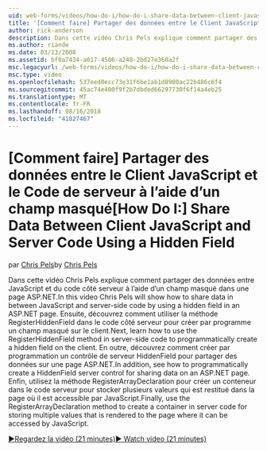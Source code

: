 ```yaml
---
uid: web-forms/videos/how-do-i/how-do-i-share-data-between-client-javascript-and-server-code-using-a-hidden-field
title: '[Comment faire] Partager des données entre le Client JavaScript et le Code de serveur à l’aide d’un champ masqué | Microsoft Docs'
author: rick-anderson
description: Dans cette vidéo Chris Pels explique comment partager des données entre JavaScript et du code côté serveur à l’aide d’un champ masqué dans une page ASP.NET. Ensuite, découvrez comment t...
ms.author: riande
ms.date: 03/13/2008
ms.assetid: bf0a7434-a017-4506-a240-2bd27e360a2f
msc.legacyurl: /web-forms/videos/how-do-i/how-do-i-share-data-between-client-javascript-and-server-code-using-a-hidden-field
msc.type: video
ms.openlocfilehash: 537eed0ecc73e31f6be1ab1d8900ac22b486c6f4
ms.sourcegitcommit: 45ac74e400f9f2b7dbded66297730f6f14a4eb25
ms.translationtype: MT
ms.contentlocale: fr-FR
ms.lasthandoff: 08/16/2018
ms.locfileid: "41827467"
---
```

<a name="how-do-i-share-data-between-client-javascript-and-server-code-using-a-hidden-field"></a><span data-ttu-id="c485a-104">[Comment faire] Partager des données entre le Client JavaScript et le Code de serveur à l’aide d’un champ masqué</span><span class="sxs-lookup"><span data-stu-id="c485a-104">[How Do I:] Share Data Between Client JavaScript and Server Code Using a Hidden Field</span></span>
====================
<span data-ttu-id="c485a-105">par [Chris Pels](https://twitter.com/chrispels)</span><span class="sxs-lookup"><span data-stu-id="c485a-105">by [Chris Pels](https://twitter.com/chrispels)</span></span>

<span data-ttu-id="c485a-106">Dans cette vidéo Chris Pels explique comment partager des données entre JavaScript et du code côté serveur à l’aide d’un champ masqué dans une page ASP.NET.</span><span class="sxs-lookup"><span data-stu-id="c485a-106">In this video Chris Pels will show how to share data in between JavaScript and server-side code by using a hidden field in an ASP.NET page.</span></span> <span data-ttu-id="c485a-107">Ensuite, découvrez comment utiliser la méthode RegisterHiddenField dans le code côté serveur pour créer par programme un champ masqué sur le client.</span><span class="sxs-lookup"><span data-stu-id="c485a-107">Next, learn how to use the RegisterHiddenField method in server-side code to programmatically create a hidden field on the client.</span></span> <span data-ttu-id="c485a-108">En outre, découvrez comment créer par programmation un contrôle de serveur HiddenField pour partager des données sur une page ASP.NET.</span><span class="sxs-lookup"><span data-stu-id="c485a-108">In addition, see how to programmatically create a HiddenField server control for sharing data on an ASP.NET page.</span></span> <span data-ttu-id="c485a-109">Enfin, utilisez la méthode RegisterArrayDeclaration pour créer un conteneur dans le code serveur pour stocker plusieurs valeurs qui est restitué dans la page où il est accessible par JavaScript.</span><span class="sxs-lookup"><span data-stu-id="c485a-109">Finally, use the RegisterArrayDeclaration method to create a container in server code for storing multiple values that is rendered to the page where it can be accessed by JavaScript.</span></span>

[<span data-ttu-id="c485a-110">&#9654;Regardez la vidéo (21 minutes)</span><span class="sxs-lookup"><span data-stu-id="c485a-110">&#9654; Watch video (21 minutes)</span></span>](https://channel9.msdn.com/Blogs/ASP-NET-Site-Videos/how-do-i-share-data-between-client-javascript-and-server-code-using-a-hidden-field)
